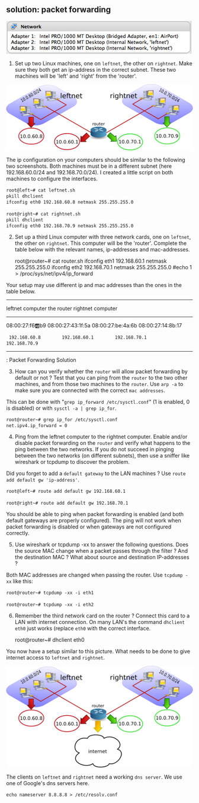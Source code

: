 ## solution: packet forwarding

![](assets/LAN_networks.png)

1. Set up two Linux machines, one on `leftnet`, the other on
`rightnet`. Make sure they both get an ip-address in the correct subnet.
These two machines will be 'left' and 'right' from the 'router'.

![](assets/leftnet_rightnet_router2.png)

The ip configuration on your computers should be similar to the
following two screenshots. Both machines must be in a different subnet
(here 192.168.60.0/24 and 192.168.70.0/24). I created a little script on
both machines to configure the interfaces.

    root@left~# cat leftnet.sh
    pkill dhclient
    ifconfig eth0 192.168.60.8 netmask 255.255.255.0

    root@right~# cat rightnet.sh
    pkill dhclient
    ifconfig eth0 192.168.70.9 netmask 255.255.255.0

2. Set up a third Linux computer with three network cards, one on
`leftnet`, the other on `rightnet`. This computer will be the
'router'. Complete the table below with the relevant names,
ip-addresses and mac-addresses.

    root@router~# cat router.sh
    ifconfig eth1 192.168.60.1 netmask 255.255.255.0
    ifconfig eth2 192.168.70.1 netmask 255.255.255.0
    #echo 1 > /proc/sys/net/ipv4/ip_forward

Your setup may use different ip and mac addresses than the ones in the
table below.

  -------------------------------------------------------------------------------
   leftnet computer       the router                           rightnet computer
  ------------------- ------------------- ------------------- -------------------
   08:00:27:f6:ab:b9   08:00:27:43:1f:5a   08:00:27:be:4a:6b   08:00:27:14:8b:17

     192.168.60.8        192.168.60.1        192.168.70.1        192.168.70.9
  -------------------------------------------------------------------------------

  : Packet Forwarding Solution

3. How can you verify whether the `router` will allow packet forwarding
by default or not ? Test that you can ping from the `router` to the two
other machines, and from those two machines to the `router`. Use
`arp -a` to make sure you are connected with the correct
`mac addresses`.

This can be done with \"`grep ip_forward /etc/sysctl.conf`\" (1 is
enabled, 0 is disabled) or with `sysctl -a | grep ip_for`.

    root@router~# grep ip_for /etc/sysctl.conf 
    net.ipv4.ip_forward = 0

4. Ping from the leftnet computer to the rightnet computer. Enable
and/or disable packet forwarding on the `router` and verify what happens
to the ping between the two networks. If you do not succeed in pinging
between the two networks (on different subnets), then use a sniffer like
wireshark or tcpdump to discover the problem.

Did you forget to add a `default gateway` to the LAN machines ? Use
`route add default gw 'ip-address'`.

    root@left~# route add default gw 192.168.60.1

    root@right~# route add default gw 192.168.70.1

You should be able to ping when packet forwarding is enabled (and both
default gateways are properly configured). The ping will not work when
packet forwarding is disabled or when gateways are not configured
correctly.

5. Use wireshark or tcpdump -xx to answer the following questions. Does
the source MAC change when a packet passes through the filter ? And the
destination MAC ? What about source and destination IP-addresses ?

Both MAC addresses are changed when passing the router. Use
`tcpdump -xx` like this:

    root@router~# tcpdump -xx -i eth1

    root@router~# tcpdump -xx -i eth2

6. Remember the third network card on the router ? Connect this card to
a LAN with internet connection. On many LAN's the command
`dhclient eth0` just works (replace `eth0` with the correct interface.

    root@router~# dhclient eth0

You now have a setup similar to this picture. What needs to be done to
give internet access to `leftnet` and `rightnet`.

![](assets/leftnet_rightnet_router3.png)

The clients on `leftnet` and `rightnet` need a working `dns server`. We
use one of Google's dns servers here.

    echo nameserver 8.8.8.8 > /etc/resolv.conf

